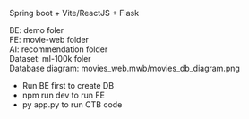 Spring boot + Vite/ReactJS + Flask

BE: demo foler<br>
FE: movie-web folder<br>
AI: recommendation folder<br>
Dataset: ml-100k foler<br>
Database diagram: movies_web.mwb/movies_db_diagram.png

- Run BE first to create DB
- npm run dev to run FE
- py app.py to run CTB code





